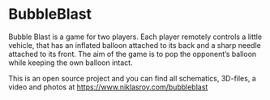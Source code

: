 # BubbleBlast

Bubble Blast is a game for two players. Each player remotely controls a little vehicle, that has an inflated balloon attached to its back and a sharp needle attached to its front. The aim of the game is to pop the opponent’s balloon while keeping the own balloon intact. 

This is an open source project and you can find all schematics, 3D-files, a video and photos at https://www.niklasroy.com/bubbleblast
